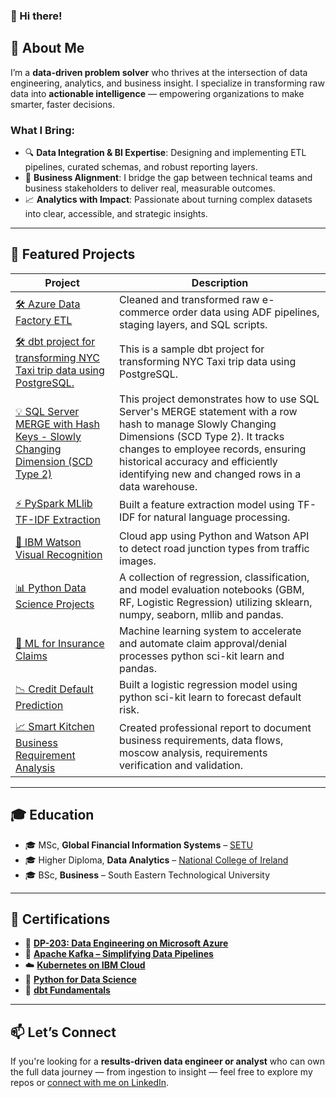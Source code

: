 ### 👋 Hi there!

## 🚀 About Me

I’m a **data-driven problem solver** who thrives at the intersection of data engineering, analytics, and business insight. I specialize in transforming raw data into **actionable intelligence** — empowering organizations to make smarter, faster decisions.

### What I Bring:

- 🔍 **Data Integration & BI Expertise**: Designing and implementing ETL pipelines, curated schemas, and robust reporting layers.
- 🤝 **Business Alignment**: I bridge the gap between technical teams and business stakeholders to deliver real, measurable outcomes.
- 📈 **Analytics with Impact**: Passionate about turning complex datasets into clear, accessible, and strategic insights.

---

## 💼 Featured Projects

| Project | Description |
|--------|-------------|
| [🛠 Azure Data Factory ETL](https://github.com/JJRyan0/ETL_Raw_Transform_Curated_Schema/tree/main) | Cleaned and transformed raw e-commerce order data using ADF pipelines, staging layers, and SQL scripts. |
| [🛠 dbt project for transforming NYC Taxi trip data using PostgreSQL.](https://github.com/JJRyan0/NYC-Taxi-ETL-with-dbt-Core/tree/main) | This is a sample dbt project for transforming NYC Taxi trip data using PostgreSQL.
| [ 💡 SQL Server MERGE with Hash Keys - Slowly Changing Dimension (SCD Type 2)](https://github.com/JJRyan0/T_SQL_Scripts/blob/main/scd_type_2_hash_keys.md) | This project demonstrates how to use SQL Server's MERGE statement with a row hash to manage Slowly Changing Dimensions (SCD Type 2). It tracks changes to employee records, ensuring historical accuracy and efficiently identifying new and changed rows in a data warehouse.
| [⚡️ PySpark MLlib TF-IDF Extraction](https://github.com/JJRyan0/john-python-jupyter-notebooks/blob/master/Apache%20Spark%20(MLlib)%20-%20%20Extracting%20Text%20Features%20for%20TF-IDF.ipynb) | Built a feature extraction model using TF-IDF for natural language processing. |
| [🤖 IBM Watson Visual Recognition](https://github.com/JJRyan0/ibm-watson-visual-recognition-system-identifying-junction-types) | Cloud app using Python and Watson API to detect road junction types from traffic images. |
| [📊 Python Data Science Projects](https://github.com/JJRyan0/john-python-jupyter-notebooks) | A collection of regression, classification, and model evaluation notebooks (GBM, RF, Logistic Regression) utilizing sklearn, numpy, seaborn, mllib and pandas. |
| [🧠 ML for Insurance Claims](https://gist.github.com/JJRyan0/0625271b52cf2ac5cfbffa79f1ab471f) | Machine learning system to accelerate and automate claim approval/denial processes python sci-kit learn and pandas. |
| [📉 Credit Default Prediction](https://github.com/JJRyan0/john-python-jupyter-notebooks/blob/master/KFold%20CV-Credit%20Card%20Default%20Prediction%20-%20Logistic%20Regression.ipynb) | Built a logistic regression model using python sci-kit learn to forecast default risk. |
| [📈 Smart Kitchen Business Requirement Analysis](https://github.com/JJRyan0/business-analyst-projects/blob/main/Business%20Analysis%20Data%20Flow%20-%20Smart%20Kitchen.pdf) | Created professional report to document business requirements, data flows, moscow analysis, requirements verification and validation. |

---

## 🎓 Education

- 🎓 MSc, **Global Financial Information Systems** – [SETU](https://www.wit.ie/schools/business/school_of_business/msc_in_gfis)  
- 🎓 Higher Diploma, **Data Analytics** – [National College of Ireland](http://courses.ncirl.ie/index.cfm/page/course/courseId/2372)  
- 🎓 BSc, **Business** – South Eastern Technological University  

---

## 📜 Certifications

- 📘 [**DP-203: Data Engineering on Microsoft Azure**](https://www.udemy.com/certificate/UC-66ebb2ee-c829-4ca3-9e92-0b86e3ae24d3/)
- 🧬 [**Apache Kafka – Simplifying Data Pipelines**](https://www.credly.com/badges/105fd5cb-1750-4690-ab75-86aaf63de1e3/linked_in)
- ☁️ [**Kubernetes on IBM Cloud**](https://www.credly.com/badges/a0d091ab-123b-435a-b48c-82cf2d8bc9a4/linked_in)
- 🐍 [**Python for Data Science**](https://www.credly.com/badges/c79e4eb4-7871-4889-a4eb-bbddcf12d3ba/linked_in)
- 🧱 [**dbt Fundamentals**](https://credentials.getdbt.com/8ff129f2-1223-47f4-85e9-06b5969bf1d4#acc.63xYluqf)

---

## 📫 Let’s Connect

If you're looking for a **results-driven data engineer or analyst** who can own the full data journey — from ingestion to insight — feel free to explore my repos or [connect with me on LinkedIn](https://www.linkedin.com/in/john-ryan-da/).

